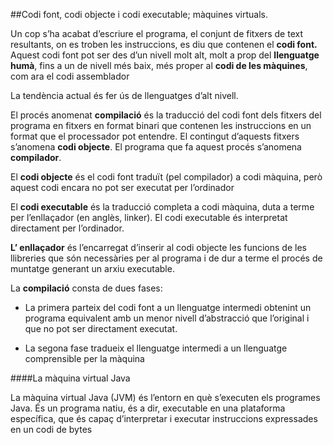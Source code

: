 ##Codi font, codi objecte i codi executable; màquines virtuals.

Un cop s’ha acabat d’escriure el programa, el conjunt de fitxers de text resultants, on es troben les instruccions, es diu que contenen el **codi font.** Aquest codi font pot ser des d’un nivell molt alt, molt a prop del **llenguatge humà**, fins a un de nivell més baix, més proper al **codi de les màquines**, com ara el codi assemblador

La tendència actual és fer ús de llenguatges d’alt nivell.

El procés anomenat **compilació** és la traducció del codi font dels fitxers del programa en fitxers en format binari que contenen les instruccions en un format que el processador pot entendre. El contingut d’aquests fitxers s’anomena **codi objecte**. El programa que fa aquest procés s’anomena **compilador**.

El **codi objecte** és el codi font traduït (pel compilador) a codi màquina, però aquest codi encara no pot ser executat per l’ordinador

El **codi executable** és la traducció completa a codi màquina, duta a terme per l’enllaçador (en anglès, linker). El codi executable és interpretat directament per l’ordinador.

**L’ enllaçador** és l’encarregat d’inserir al codi objecte les funcions de les llibreries que són necessàries per al programa i de dur a terme el procés de muntatge generant un arxiu executable.

La **compilació** consta de dues fases:

* La primera parteix del codi font a un llenguatge intermedi obtenint un programa equivalent amb un menor nivell d’abstracció que l’original i que no pot ser directament executat.

* La segona fase tradueix el llenguatge intermedi a un llenguatge comprensible per la màquina

####La màquina virtual Java

La màquina virtual Java (JVM) és l’entorn en què s’executen els programes Java. És un programa natiu, és a dir, executable en una plataforma específica, que és capaç d’interpretar i executar instruccions expressades en un codi de bytes

